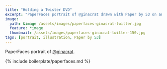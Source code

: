 ```yaml
---
title: "Holding a Twister DVD"
excerpt: "PaperFaces portrait of @ginacrat drawn with Paper by 53 on an iPad."
image: 
  path: &image /assets/images/paperfaces-ginacrat-twitter.jpg 
  feature: *image
  thumbnail: /assets/images/paperfaces-ginacrat-twitter-150.jpg
tags: [portrait, illustration, Paper by 53]
---
```


PaperFaces portrait of [@ginacrat](https://twitter.com/ginacrat).

{% include boilerplate/paperfaces.md %}

